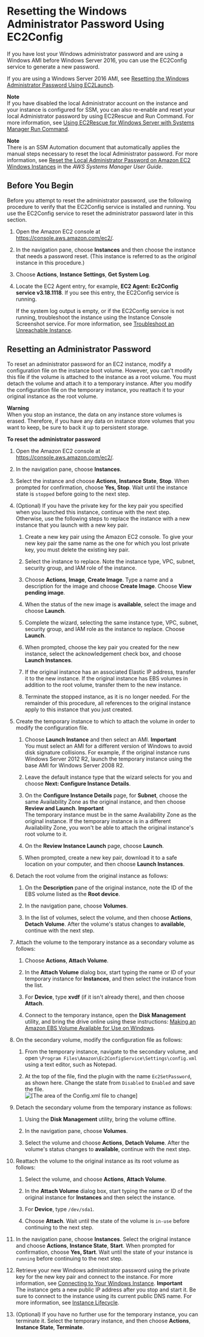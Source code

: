# Resetting the Windows Administrator Password Using EC2Config<a name="ResettingAdminPassword_EC2Config"></a>

If you have lost your Windows administrator password and are using a Windows AMI before Windows Server 2016, you can use the EC2Config service to generate a new password\.

If you are using a Windows Server 2016 AMI, see [Resetting the Windows Administrator Password Using EC2Launch](ResettingAdminPassword_EC2Launch.md)\.

**Note**  
If you have disabled the local Administrator account on the instance and your instance is configured for SSM, you can also re\-enable and reset your local Administrator password by using EC2Rescue and Run Command\. For more information, see [Using EC2Rescue for Windows Server with Systems Manager Run Command](http://docs.aws.amazon.com/AWSEC2/latest/WindowsGuide/ec2rw-ssm.html)\.

**Note**  
There is an SSM Automation document that automatically applies the manual steps necessary to reset the local Administrator password\. For more information, see [Reset the Local Administrator Password on Amazon EC2 Windows Instances](http://docs.aws.amazon.com/systems-manager/latest/userguide/automation-ec2reset.html) in the *AWS Systems Manager User Guide*\.

## Before You Begin<a name="byb-password"></a>

Before you attempt to reset the administrator password, use the following procedure to verify that the EC2Config service is installed and running\. You use the EC2Config service to reset the administrator password later in this section\.

1. Open the Amazon EC2 console at [https://console\.aws\.amazon\.com/ec2/](https://console.aws.amazon.com/ec2/)\.

1. In the navigation pane, choose **Instances** and then choose the instance that needs a password reset\. \(This instance is referred to as the *original* instance in this procedure\.\)

1. Choose **Actions**, **Instance Settings**, **Get System Log**\.

1. Locate the EC2 Agent entry, for example, **EC2 Agent: Ec2Config service v3\.18\.1118**\. If you see this entry, the EC2Config service is running\.

   If the system log output is empty, or if the EC2Config service is not running, troubleshoot the instance using the Instance Console Screenshot service\. For more information, see [Troubleshoot an Unreachable Instance](screenshot-service.md)\.

## Resetting an Administrator Password<a name="resetting-password-win"></a>

To reset an administrator password for an EC2 instance, modify a configuration file on the instance boot volume\. However, you can't modify this file if the volume is attached to the instance as a root volume\. You must detach the volume and attach it to a temporary instance\. After you modify the configuration file on the temporary instance, you reattach it to your original instance as the root volume\.

**Warning**  
When you stop an instance, the data on any instance store volumes is erased\. Therefore, if you have any data on instance store volumes that you want to keep, be sure to back it up to persistent storage\.

**To reset the administrator password**

1. Open the Amazon EC2 console at [https://console\.aws\.amazon\.com/ec2/](https://console.aws.amazon.com/ec2/)\.

1. In the navigation pane, choose **Instances**\.

1. Select the instance and choose **Actions**, **Instance State**, **Stop**\. When prompted for confirmation, choose **Yes, Stop**\. Wait until the instance state is `stopped` before going to the next step\.

1. \(Optional\) If you have the private key for the key pair you specified when you launched this instance, continue with the next step\. Otherwise, use the following steps to replace the instance with a new instance that you launch with a new key pair\.

   1. Create a new key pair using the Amazon EC2 console\. To give your new key pair the same name as the one for which you lost private key, you must delete the existing key pair\.

   1. Select the instance to replace\. Note the instance type, VPC, subnet, security group, and IAM role of the instance\.

   1. Choose **Actions**, **Image**, **Create Image**\. Type a name and a description for the image and choose **Create Image**\. Choose **View pending image**\.

   1. When the status of the new image is **available**, select the image and choose **Launch**\.

   1. Complete the wizard, selecting the same instance type, VPC, subnet, security group, and IAM role as the instance to replace\. Choose **Launch**\.

   1. When prompted, choose the key pair you created for the new instance, select the acknowledgement check box, and choose **Launch Instances**\.

   1. If the original instance has an associated Elastic IP address, transfer it to the new instance\. If the original instance has EBS volumes in addition to the root volume, transfer them to the new instance\.

   1. Terminate the stopped instance, as it is no longer needed\. For the remainder of this procedure, all references to the original instance apply to this instance that you just created\.

1. Create the temporary instance to which to attach the volume in order to modify the configuration file\. 

   1. Choose **Launch Instance** and then select an AMI\.
**Important**  
You must select an AMI for a different version of Windows to avoid disk signature collisions\. For example, if the original instance runs Windows Server 2012 R2, launch the temporary instance using the base AMI for Windows Server 2008 R2\.

   1. Leave the default instance type that the wizard selects for you and choose **Next: Configure Instance Details**\.

   1. On the **Configure Instance Details** page, for **Subnet**, choose the same Availability Zone as the original instance, and then choose **Review and Launch**\.
**Important**  
The temporary instance must be in the same Availability Zone as the original instance\. If the temporary instance is in a different Availability Zone, you won't be able to attach the original instance's root volume to it\.

   1. On the **Review Instance Launch** page, choose **Launch**\.

   1. When prompted, create a new key pair, download it to a safe location on your computer, and then choose **Launch Instances**\.

1. Detach the root volume from the original instance as follows:

   1. On the **Description** pane of the original instance, note the ID of the EBS volume listed as the **Root device**\.

   1. In the navigation pane, choose **Volumes**\.

   1. In the list of volumes, select the volume, and then choose **Actions**, **Detach Volume**\. After the volume's status changes to **available**, continue with the next step\.

1. Attach the volume to the temporary instance as a secondary volume as follows:

   1. Choose **Actions**, **Attach Volume**\.

   1. In the **Attach Volume** dialog box, start typing the name or ID of your temporary instance for **Instances**, and then select the instance from the list\.

   1. For **Device**, type **xvdf** \(if it isn't already there\), and then choose **Attach**\.

   1. Connect to the temporary instance, open the **Disk Management** utility, and bring the drive online using these instructions: [Making an Amazon EBS Volume Available for Use on Windows](ebs-using-volumes.md)\.

1. On the secondary volume, modify the configuration file as follows:

   1. From the temporary instance, navigate to the secondary volume, and open `\Program Files\Amazon\Ec2ConfigService\Settings\config.xml` using a text editor, such as Notepad\.

   1. At the top of the file, find the plugin with the name `Ec2SetPassword`, as shown here\. Change the state from `Disabled` to `Enabled` and save the file\.  
![\[The area of the Config.xml file to change\]](http://docs.aws.amazon.com/AWSEC2/latest/WindowsGuide/images/pwreset_config.png)

1. Detach the secondary volume from the temporary instance as follows:

   1. Using the **Disk Management** utility, bring the volume offline\.

   1. In the navigation pane, choose **Volumes**\.

   1. Select the volume and choose **Actions**, **Detach Volume**\. After the volume's status changes to **available**, continue with the next step\.

1. Reattach the volume to the original instance as its root volume as follows:

   1. Select the volume, and choose **Actions**, **Attach Volume**\.

   1. In the **Attach Volume** dialog box, start typing the name or ID of the original instance for **Instances** and then select the instance\.

   1. For **Device**, type `/dev/sda1`\.

   1. Choose **Attach**\. Wait until the state of the volume is `in-use` before continuing to the next step\. 

1. In the navigation pane, choose **Instances**\. Select the original instance and choose **Actions**, **Instance State**, **Start**\. When prompted for confirmation, choose **Yes, Start**\. Wait until the state of your instance is `running` before continuing to the next step\.

1. Retrieve your new Windows administrator password using the private key for the new key pair and connect to the instance\. For more information, see [Connecting to Your Windows Instance](connecting_to_windows_instance.md)\.
**Important**  
The instance gets a new public IP address after you stop and start it\. Be sure to connect to the instance using its current public DNS name\. For more information, see [Instance Lifecycle](ec2-instance-lifecycle.md)\.

1. \(Optional\) If you have no further use for the temporary instance, you can terminate it\. Select the temporary instance, and then choose **Actions**, **Instance State**, **Terminate**\.